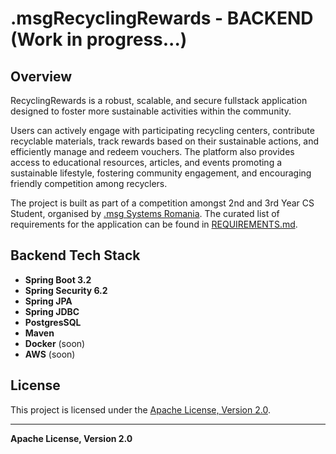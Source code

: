 # .msgRecyclingRewards - BACKEND (Work in progress...)

## Overview

RecyclingRewards is a robust, scalable, and secure fullstack application designed to foster more sustainable activities within the community.

Users can actively engage with participating recycling centers, contribute recyclable materials, track rewards based on their sustainable actions, and efficiently manage and redeem vouchers. The platform also provides access to educational resources, articles, and events promoting a sustainable lifestyle, fostering community engagement, and encouraging friendly competition among recyclers.

The project is built as part of a competition amongst 2nd and 3rd Year CS Student, organised by [.msg Systems Romania](https://www.msg-systems.ro/en/). The curated list of requirements for the application can be found in [REQUIREMENTS.md](REQUIREMENTS.md).


## Backend Tech Stack

- **Spring Boot 3.2**
- **Spring Security 6.2**
- **Spring JPA**
- **Spring JDBC**
- **PostgresSQL**
- **Maven**
- **Docker** (soon)
- **AWS** (soon)

## License

This project is licensed under the [Apache License, Version 2.0](LICENSE).

---

**Apache License, Version 2.0**